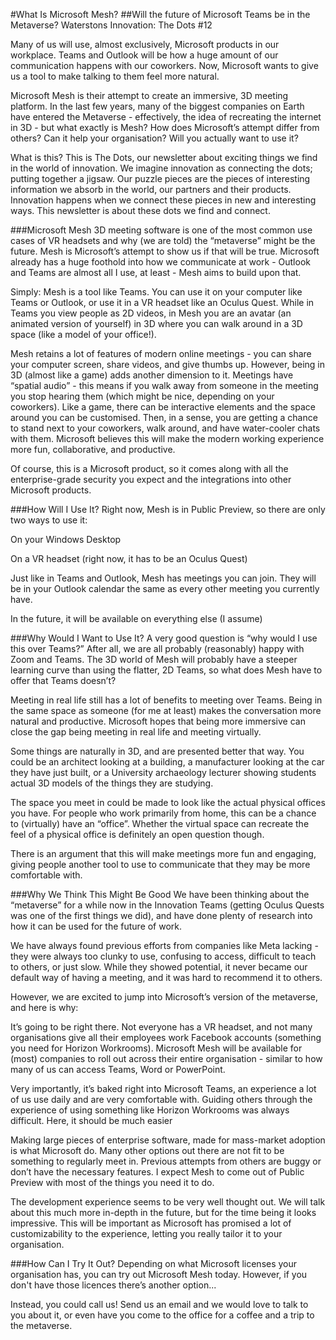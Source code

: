 #What Is Microsoft Mesh?
##Will the future of Microsoft Teams be in the Metaverse? Waterstons Innovation: The Dots #12

Many of us will use, almost exclusively, Microsoft products in our workplace. Teams and Outlook will be how a huge amount of our communication happens with our coworkers. Now, Microsoft wants to give us a tool to make talking to them feel more natural.

Microsoft Mesh is their attempt to create an immersive, 3D meeting platform. In the last few years, many of the biggest companies on Earth have entered the Metaverse - effectively, the idea of recreating the internet in 3D - but what exactly is Mesh? How does Microsoft’s attempt differ from others? Can it help your organisation? Will you actually want to use it?

What is this? This is The Dots, our newsletter about exciting things we find in the world of innovation. We imagine innovation as connecting the dots; putting together a jigsaw. Our puzzle pieces are the pieces of interesting information we absorb in the world, our partners and their products. Innovation happens when we connect these pieces in new and interesting ways. This newsletter is about these dots we find and connect.

###Microsoft Mesh
3D meeting software is one of the most common use cases of VR headsets and why (we are told) the “metaverse” might be the future. Mesh is Microsoft’s attempt to show us if that will be true. Microsoft already has a huge foothold into how we communicate at work - Outlook and Teams are almost all I use, at least - Mesh aims to build upon that.

Simply: Mesh is a tool like Teams. You can use it on your computer like Teams or Outlook, or use it in a VR headset like an Oculus Quest. While in Teams you view people as 2D videos, in Mesh you are an avatar (an animated version of yourself) in 3D where you can walk around in a 3D space (like a model of your office!).

Mesh retains a lot of features of modern online meetings - you can share your computer screen, share videos, and give thumbs up. However, being in 3D (almost like a game) adds another dimension to it. Meetings have “spatial audio” - this means if you walk away from someone in the meeting you stop hearing them (which might be nice, depending on your coworkers). Like a game, there can be interactive elements and the space around you can be customised. Then, in a sense, you are getting a chance to stand next to your coworkers, walk around, and have water-cooler chats with them. Microsoft believes this will make the modern working experience more fun, collaborative, and productive.

Of course, this is a Microsoft product, so it comes along with all the enterprise-grade security you expect and the integrations into other Microsoft products.

###How Will I Use It?
Right now, Mesh is in Public Preview, so there are only two ways to use it:

On your Windows Desktop

On a VR headset (right now, it has to be an Oculus Quest)

Just like in Teams and Outlook, Mesh has meetings you can join. They will be in your Outlook calendar the same as every other meeting you currently have.

In the future, it will be available on everything else (I assume)

###Why Would I Want to Use It?
A very good question is “why would I use this over Teams?” After all, we are all probably (reasonably) happy with Zoom and Teams. The 3D world of Mesh will probably have a steeper learning curve than using the flatter, 2D Teams, so what does Mesh have to offer that Teams doesn’t?

Meeting in real life still has a lot of benefits to meeting over Teams. Being in the same space as someone (for me at least) makes the conversation more natural and productive. Microsoft hopes that being more immersive can close the gap being meeting in real life and meeting virtually.

Some things are naturally in 3D, and are presented better that way. You could be an architect looking at a building, a manufacturer looking at the car they have just built, or a University archaeology lecturer showing students actual 3D models of the things they are studying.

The space you meet in could be made to look like the actual physical offices you have. For people who work primarily from home, this can be a chance to (virtually) have an “office”. Whether the virtual space can recreate the feel of a physical office is definitely an open question though.

There is an argument that this will make meetings more fun and engaging, giving people another tool to use to communicate that they may be more comfortable with.

###Why We Think This Might Be Good
We have been thinking about the “metaverse” for a while now in the Innovation Teams (getting Oculus Quests was one of the first things we did), and have done plenty of research into how it can be used for the future of work.

We have always found previous efforts from companies like Meta lacking - they were always too clunky to use, confusing to access, difficult to teach to others, or just slow. While they showed potential, it never became our default way of having a meeting, and it was hard to recommend it to others.

However, we are excited to jump into Microsoft’s version of the metaverse, and here is why:

It’s going to be right there. Not everyone has a VR headset, and not many organisations give all their employees work Facebook accounts (something you need for Horizon Workrooms). Microsoft Mesh will be available for (most) companies to roll out across their entire organisation - similar to how many of us can access Teams, Word or PowerPoint.

Very importantly, it’s baked right into Microsoft Teams, an experience a lot of us use daily and are very comfortable with. Guiding others through the experience of using something like Horizon Workrooms was always difficult. Here, it should be much easier

Making large pieces of enterprise software, made for mass-market adoption is what Microsoft do. Many other options out there are not fit to be something to regularly meet in. Previous attempts from others are buggy or don’t have the necessary features. I expect Mesh to come out of Public Preview with most of the things you need it to do.

The development experience seems to be very well thought out. We will talk about this much more in-depth in the future, but for the time being it looks impressive. This will be important as Microsoft has promised a lot of customizability to the experience, letting you really tailor it to your organisation.

###How Can I Try It Out?
Depending on what Microsoft licenses your organisation has, you can try out Microsoft Mesh today. However, if you don't have those licences there’s another option...

Instead, you could call us! Send us an email and we would love to talk to you about it, or even have you come to the office for a coffee and a trip to the metaverse.
